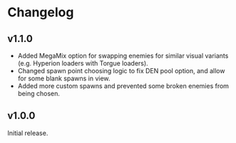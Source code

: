 # Changelog

## v1.1.0
+ Added MegaMix option for swapping enemies for similar visual variants (e.g. Hyperion loaders with Torgue loaders).
+ Changed spawn point choosing logic to fix DEN pool option, and allow for some blank spawns in view.
+ Added more custom spawns and prevented some broken enemies from being chosen.

## v1.0.0
Initial release.
